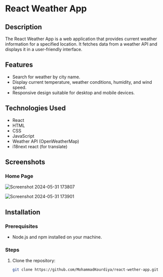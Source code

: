 # React Weather App

## Description
The React Weather App is a web application that provides current weather information for a specified location. It fetches data from a weather API and displays it in a user-friendly interface.

## Features
- Search for weather by city name.
- Display current temperature, weather conditions, humidity, and wind speed.
- Responsive design suitable for desktop and mobile devices.

## Technologies Used
- React
- HTML
- CSS
- JavaScript
- Weather API (OpenWeatherMap)
- i18next react (for translate)

## Screenshots
### Home Page

![Screenshot 2024-05-31 173807](https://github.com/MohammadKourdiya/react-wether-app/assets/29815461/dec7977c-7e3d-4f33-966c-692e9da77f5f)

![Screenshot 2024-05-31 173901](https://github.com/MohammadKourdiya/react-wether-app/assets/29815461/c4007609-56f2-4fda-8160-574833b6f0c9)



## Installation

### Prerequisites
- Node.js and npm installed on your machine.

### Steps
1. Clone the repository:
   ```bash
   git clone https://github.com/MohammadKourdiya/react-wether-app.git
